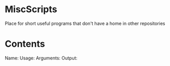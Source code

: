 # MiscScripts
Place for short useful programs that don't have a home in other repositories

# Contents
Name:
Usage:
Arguments:
Output:
